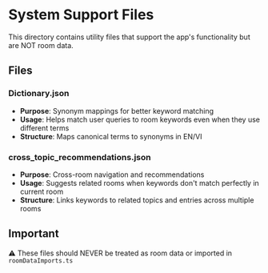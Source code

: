 # System Support Files

This directory contains utility files that support the app's functionality but are NOT room data.

## Files

### Dictionary.json
- **Purpose**: Synonym mappings for better keyword matching
- **Usage**: Helps match user queries to room keywords even when they use different terms
- **Structure**: Maps canonical terms to synonyms in EN/VI

### cross_topic_recommendations.json
- **Purpose**: Cross-room navigation and recommendations
- **Usage**: Suggests related rooms when keywords don't match perfectly in current room
- **Structure**: Links keywords to related topics and entries across multiple rooms

## Important
⚠️ These files should NEVER be treated as room data or imported in `roomDataImports.ts`
